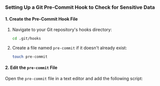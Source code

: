 ### **Setting Up a Git Pre-Commit Hook to Check for Sensitive Data**

#### **1. Create the Pre-Commit Hook File**

1. Navigate to your Git repository's hooks directory:

   ```bash
   cd .git/hooks
   ```
   
2. Create a file named `pre-commit` if it doesn't already exist:

   ```bash
   touch pre-commit
   ```

#### **2. Edit the `pre-commit` File**

Open the `pre-commit` file in a text editor and add the following script: